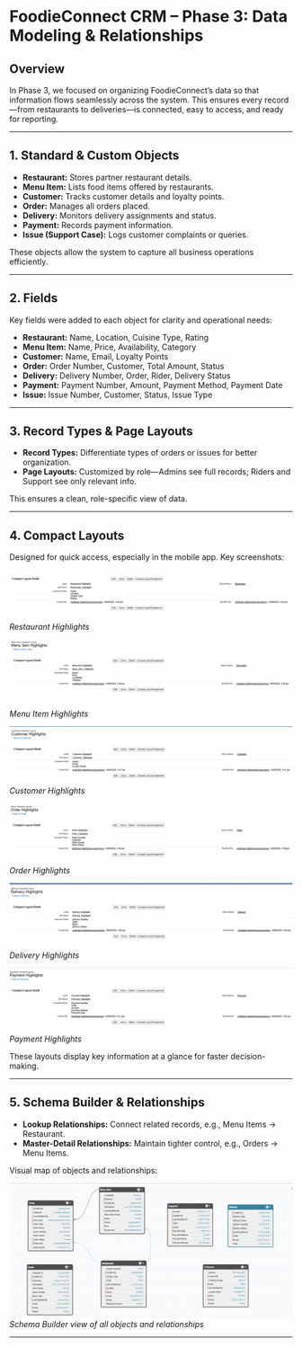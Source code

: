 # FoodieConnect CRM – Phase 3: Data Modeling & Relationships

## Overview
In Phase 3, we focused on organizing FoodieConnect’s data so that information flows seamlessly across the system. This ensures every record—from restaurants to deliveries—is connected, easy to access, and ready for reporting.

---

## 1. Standard & Custom Objects
- **Restaurant:** Stores partner restaurant details.  
- **Menu Item:** Lists food items offered by restaurants.  
- **Customer:** Tracks customer details and loyalty points.  
- **Order:** Manages all orders placed.  
- **Delivery:** Monitors delivery assignments and status.  
- **Payment:** Records payment information.  
- **Issue (Support Case):** Logs customer complaints or queries.

These objects allow the system to capture all business operations efficiently.

---

## 2. Fields
Key fields were added to each object for clarity and operational needs:
- **Restaurant:** Name, Location, Cuisine Type, Rating  
- **Menu Item:** Name, Price, Availability, Category  
- **Customer:** Name, Email, Loyalty Points  
- **Order:** Order Number, Customer, Total Amount, Status  
- **Delivery:** Delivery Number, Order, Rider, Delivery Status  
- **Payment:** Payment Number, Amount, Payment Method, Payment Date  
- **Issue:** Issue Number, Customer, Status, Issue Type

---

## 3. Record Types & Page Layouts
- **Record Types:** Differentiate types of orders or issues for better organization.  
- **Page Layouts:** Customized by role—Admins see full records; Riders and Support see only relevant info.

This ensures a clean, role-specific view of data.

---

## 4. Compact Layouts
Designed for quick access, especially in the mobile app. Key screenshots:  

![Restaurant Compact Layout](images/restaurent-compact-layout.png)  
*Restaurant Highlights*  

![Menu Item Compact Layout](images/menu-item-compact-layout.png)  
*Menu Item Highlights*  

![Customer Compact Layout](images/customer-compact-layout.png)  
*Customer Highlights*  

![Order Compact Layout](images/order-compact-layout.png)  
*Order Highlights*  

![Delivery Compact Layout](images/delivery-compact-layout.png)  
*Delivery Highlights*  

![Payment Compact Layout](images/Payment-compact-layout.png)  
*Payment Highlights*  

These layouts display key information at a glance for faster decision-making.

---

## 5. Schema Builder & Relationships
- **Lookup Relationships:** Connect related records, e.g., Menu Items → Restaurant.  
- **Master-Detail Relationships:** Maintain tighter control, e.g., Orders → Menu Items.

Visual map of objects and relationships:  

![Schema Builder](images/schema-builder.png)  
*Schema Builder view of all objects and relationships*  

---
